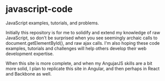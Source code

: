 # javascript-code
JavaScript examples, tutorials, and problems.

Initially this repository is for me to solidify and extend my knowledge of raw JavaScript, so don't be surprised when you see seemingly archaic calls to document.getElementById(), and raw ajax calls. I'm also hoping these code examples, tutorials and challenges will help others develop their web development expertise.

When this site is more complete, and when my AngujarJS skills are a bit more solid, I plan to replicate this site in Angular, and then perhaps in React and Backbone as well.
